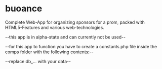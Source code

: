 buoance
=======

Complete Web-App for organizing sponsors for a prom, packed with HTML5-Features and various web-technologies.

--this app is in alpha-state and can currently not be used--

--for this app to function you have to create a constants.php file inside the comps folder with the following contents:--

<?php
define('dbserver', 'db_server_address');
define('dbuser', 'db_username');
define('dbpass', 'db_password');
define('db1', 'db_name');
?>

--replace db_... with your data--
